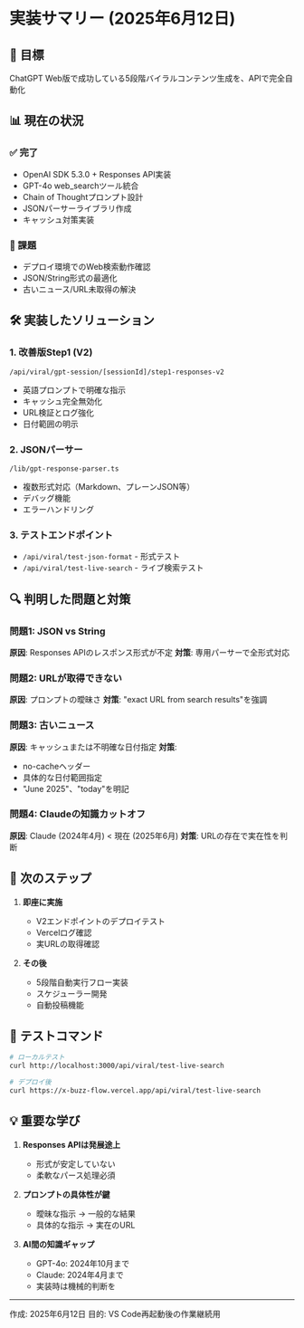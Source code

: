 # 実装サマリー (2025年6月12日)

## 🎯 目標

ChatGPT Web版で成功している5段階バイラルコンテンツ生成を、APIで完全自動化

## 📊 現在の状況

### ✅ 完了
- OpenAI SDK 5.3.0 + Responses API実装
- GPT-4o web_searchツール統合
- Chain of Thoughtプロンプト設計
- JSONパーサーライブラリ作成
- キャッシュ対策実装

### 🚧 課題
- デプロイ環境でのWeb検索動作確認
- JSON/String形式の最適化
- 古いニュース/URL未取得の解決

## 🛠️ 実装したソリューション

### 1. 改善版Step1 (V2)
```
/api/viral/gpt-session/[sessionId]/step1-responses-v2
```
- 英語プロンプトで明確な指示
- キャッシュ完全無効化
- URL検証とログ強化
- 日付範囲の明示

### 2. JSONパーサー
```
/lib/gpt-response-parser.ts
```
- 複数形式対応（Markdown、プレーンJSON等）
- デバッグ機能
- エラーハンドリング

### 3. テストエンドポイント
- `/api/viral/test-json-format` - 形式テスト
- `/api/viral/test-live-search` - ライブ検索テスト

## 🔍 判明した問題と対策

### 問題1: JSON vs String
**原因**: Responses APIのレスポンス形式が不定
**対策**: 専用パーサーで全形式対応

### 問題2: URLが取得できない
**原因**: プロンプトの曖昧さ
**対策**: "exact URL from search results"を強調

### 問題3: 古いニュース
**原因**: キャッシュまたは不明確な日付指定
**対策**: 
- no-cacheヘッダー
- 具体的な日付範囲指定
- "June 2025"、"today"を明記

### 問題4: Claudeの知識カットオフ
**原因**: Claude (2024年4月) < 現在 (2025年6月)
**対策**: URLの存在で実在性を判断

## 📝 次のステップ

1. **即座に実施**
   - V2エンドポイントのデプロイテスト
   - Vercelログ確認
   - 実URLの取得確認

2. **その後**
   - 5段階自動実行フロー実装
   - スケジューラー開発
   - 自動投稿機能

## 🚀 テストコマンド

```bash
# ローカルテスト
curl http://localhost:3000/api/viral/test-live-search

# デプロイ後
curl https://x-buzz-flow.vercel.app/api/viral/test-live-search
```

## 💡 重要な学び

1. **Responses APIは発展途上**
   - 形式が安定していない
   - 柔軟なパース処理必須

2. **プロンプトの具体性が鍵**
   - 曖昧な指示 → 一般的な結果
   - 具体的な指示 → 実在のURL

3. **AI間の知識ギャップ**
   - GPT-4o: 2024年10月まで
   - Claude: 2024年4月まで
   - 実装時は機械的判断を

---

作成: 2025年6月12日
目的: VS Code再起動後の作業継続用